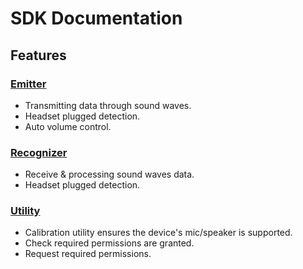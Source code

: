 # SDK Documentation

## Features

### [Emitter](#emitter)

- Transmitting data through sound waves.
- Headset plugged detection.
- Auto volume control.

### [Recognizer](#recognizer)

- Receive & processing sound waves data.
- Headset plugged detection.

### [Utility](#utility)

- Calibration utility ensures the device's mic/speaker is supported.
- Check required permissions are granted.
- Request required permissions.

